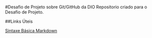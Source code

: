 #Desafio de Projeto sobre Git/GitHub da DIO
Repositorio criado para o Desafio de Projeto.

##Links Úteis

[Sintaxe Básica Markdown](https://www.markdownguide.org/basic-syntax/)  

